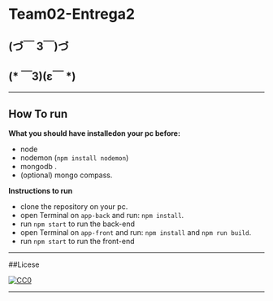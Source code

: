 # Team02-Entrega2


## (づ￣ 3￣)づ

## (* ￣3)(ε￣ *)
------
## How To run

**What you should have installedon your pc before:**

* node
* nodemon (`npm install nodemon`)
* mongodb .
* (optional) mongo compass. 

**Instructions to run**

* clone the repository on your pc.
* open Terminal on `app-back` and run: `npm install`.
* run `npm start` to run the back-end
* open Terminal on `app-front` and run: `npm install` and `npm run build`.
* run `npm start` to run the front-end

------

##Licese

[![CC0](http://mirrors.creativecommons.org/presskit/buttons/88x31/svg/cc-zero.svg)](https://creativecommons.org/publicdomain/zero/1.0/)

------
